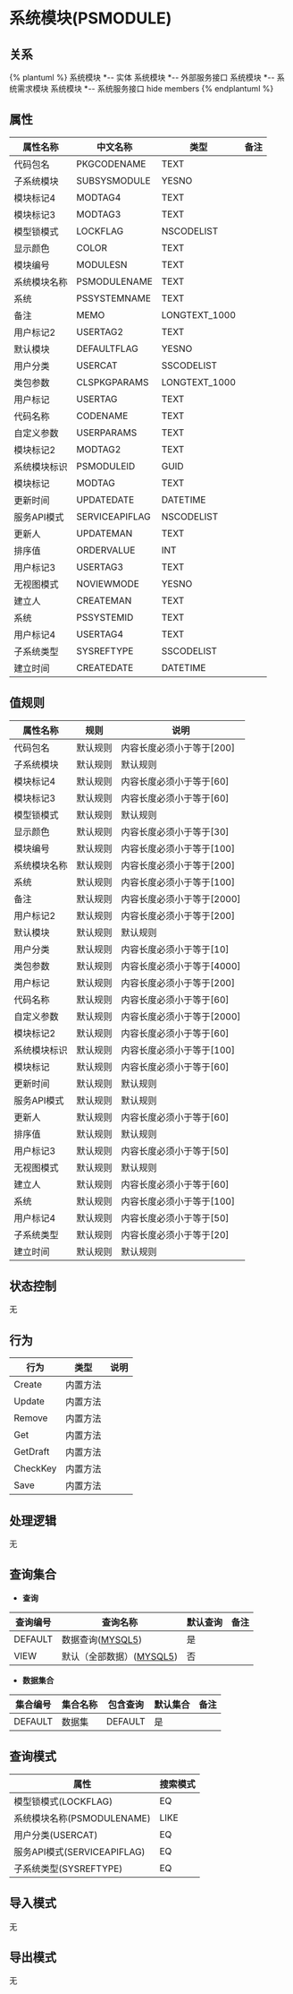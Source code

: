 # 系统模块(PSMODULE)

  

## 关系
{% plantuml %}
系统模块 *-- 实体 
系统模块 *-- 外部服务接口 
系统模块 *-- 系统需求模块 
系统模块 *-- 系统服务接口 
hide members
{% endplantuml %}

## 属性

| 属性名称        |    中文名称    | 类型     |  备注  |
| --------   |------------| -----   |  -------- | 
|代码包名|PKGCODENAME|TEXT|&nbsp;|
|子系统模块|SUBSYSMODULE|YESNO|&nbsp;|
|模块标记4|MODTAG4|TEXT|&nbsp;|
|模块标记3|MODTAG3|TEXT|&nbsp;|
|模型锁模式|LOCKFLAG|NSCODELIST|&nbsp;|
|显示颜色|COLOR|TEXT|&nbsp;|
|模块编号|MODULESN|TEXT|&nbsp;|
|系统模块名称|PSMODULENAME|TEXT|&nbsp;|
|系统|PSSYSTEMNAME|TEXT|&nbsp;|
|备注|MEMO|LONGTEXT_1000|&nbsp;|
|用户标记2|USERTAG2|TEXT|&nbsp;|
|默认模块|DEFAULTFLAG|YESNO|&nbsp;|
|用户分类|USERCAT|SSCODELIST|&nbsp;|
|类包参数|CLSPKGPARAMS|LONGTEXT_1000|&nbsp;|
|用户标记|USERTAG|TEXT|&nbsp;|
|代码名称|CODENAME|TEXT|&nbsp;|
|自定义参数|USERPARAMS|TEXT|&nbsp;|
|模块标记2|MODTAG2|TEXT|&nbsp;|
|系统模块标识|PSMODULEID|GUID|&nbsp;|
|模块标记|MODTAG|TEXT|&nbsp;|
|更新时间|UPDATEDATE|DATETIME|&nbsp;|
|服务API模式|SERVICEAPIFLAG|NSCODELIST|&nbsp;|
|更新人|UPDATEMAN|TEXT|&nbsp;|
|排序值|ORDERVALUE|INT|&nbsp;|
|用户标记3|USERTAG3|TEXT|&nbsp;|
|无视图模式|NOVIEWMODE|YESNO|&nbsp;|
|建立人|CREATEMAN|TEXT|&nbsp;|
|系统|PSSYSTEMID|TEXT|&nbsp;|
|用户标记4|USERTAG4|TEXT|&nbsp;|
|子系统类型|SYSREFTYPE|SSCODELIST|&nbsp;|
|建立时间|CREATEDATE|DATETIME|&nbsp;|

## 值规则
| 属性名称    | 规则    |  说明  |
| --------   |------------| ----- | 
|代码包名|默认规则|内容长度必须小于等于[200]|
|子系统模块|默认规则|默认规则|
|模块标记4|默认规则|内容长度必须小于等于[60]|
|模块标记3|默认规则|内容长度必须小于等于[60]|
|模型锁模式|默认规则|默认规则|
|显示颜色|默认规则|内容长度必须小于等于[30]|
|模块编号|默认规则|内容长度必须小于等于[100]|
|系统模块名称|默认规则|内容长度必须小于等于[200]|
|系统|默认规则|内容长度必须小于等于[100]|
|备注|默认规则|内容长度必须小于等于[2000]|
|用户标记2|默认规则|内容长度必须小于等于[200]|
|默认模块|默认规则|默认规则|
|用户分类|默认规则|内容长度必须小于等于[10]|
|类包参数|默认规则|内容长度必须小于等于[4000]|
|用户标记|默认规则|内容长度必须小于等于[200]|
|代码名称|默认规则|内容长度必须小于等于[60]|
|自定义参数|默认规则|内容长度必须小于等于[2000]|
|模块标记2|默认规则|内容长度必须小于等于[60]|
|系统模块标识|默认规则|内容长度必须小于等于[100]|
|模块标记|默认规则|内容长度必须小于等于[60]|
|更新时间|默认规则|默认规则|
|服务API模式|默认规则|默认规则|
|更新人|默认规则|内容长度必须小于等于[60]|
|排序值|默认规则|默认规则|
|用户标记3|默认规则|内容长度必须小于等于[50]|
|无视图模式|默认规则|默认规则|
|建立人|默认规则|内容长度必须小于等于[60]|
|系统|默认规则|内容长度必须小于等于[100]|
|用户标记4|默认规则|内容长度必须小于等于[50]|
|子系统类型|默认规则|内容长度必须小于等于[20]|
|建立时间|默认规则|默认规则|

## 状态控制

无


## 行为
| 行为    | 类型    |  说明  |
| --------   |------------| ----- | 
|Create|内置方法|&nbsp;|
|Update|内置方法|&nbsp;|
|Remove|内置方法|&nbsp;|
|Get|内置方法|&nbsp;|
|GetDraft|内置方法|&nbsp;|
|CheckKey|内置方法|&nbsp;|
|Save|内置方法|&nbsp;|

## 处理逻辑
无

## 查询集合

* **查询**

| 查询编号 | 查询名称       | 默认查询 |   备注|
| --------  | --------   | --------   | ----- |
|DEFAULT|数据查询([MYSQL5](../../appendix/query_MYSQL5.md#PSModule_Default))|是|&nbsp;|
|VIEW|默认（全部数据）([MYSQL5](../../appendix/query_MYSQL5.md#PSModule_View))|否|&nbsp;|

* **数据集合**

| 集合编号 | 集合名称   |  包含查询  | 默认集合 |   备注|
| --------  | --------   | -------- | --------   | ----- |
|DEFAULT|数据集|DEFAULT|是|&nbsp;|

## 查询模式
| 属性      |    搜索模式     |
| --------   |------------|
|模型锁模式(LOCKFLAG)|EQ|
|系统模块名称(PSMODULENAME)|LIKE|
|用户分类(USERCAT)|EQ|
|服务API模式(SERVICEAPIFLAG)|EQ|
|子系统类型(SYSREFTYPE)|EQ|

## 导入模式
无


## 导出模式
无
